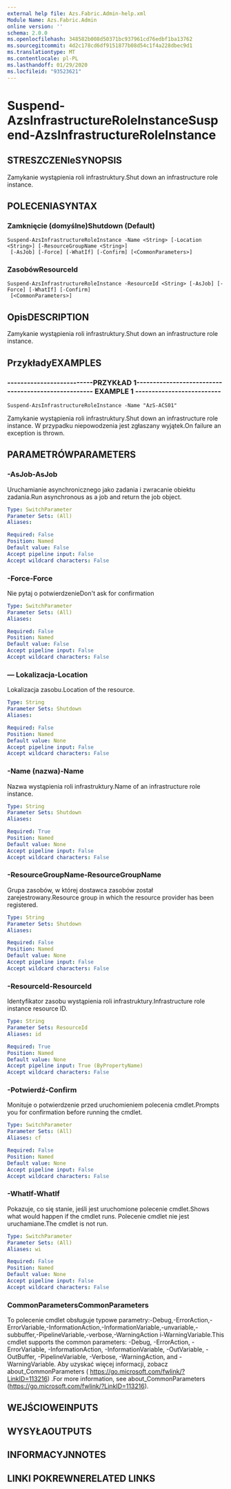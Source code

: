 ```yaml
---
external help file: Azs.Fabric.Admin-help.xml
Module Name: Azs.Fabric.Admin
online version: ''
schema: 2.0.0
ms.openlocfilehash: 348582b008d50371bc937961cd76edbf1ba13762
ms.sourcegitcommit: 4d2c178cd6df9151877b08d54c1f4a228dbec9d1
ms.translationtype: MT
ms.contentlocale: pl-PL
ms.lasthandoff: 01/29/2020
ms.locfileid: "93523621"
---
```

# <span data-ttu-id="3ecca-101">Suspend-AzsInfrastructureRoleInstance</span><span class="sxs-lookup"><span data-stu-id="3ecca-101">Suspend-AzsInfrastructureRoleInstance</span></span>

## <span data-ttu-id="3ecca-102">STRESZCZENIe</span><span class="sxs-lookup"><span data-stu-id="3ecca-102">SYNOPSIS</span></span>
<span data-ttu-id="3ecca-103">Zamykanie wystąpienia roli infrastruktury.</span><span class="sxs-lookup"><span data-stu-id="3ecca-103">Shut down an infrastructure role instance.</span></span>

## <span data-ttu-id="3ecca-104">POLECENIA</span><span class="sxs-lookup"><span data-stu-id="3ecca-104">SYNTAX</span></span>

### <span data-ttu-id="3ecca-105">Zamknięcie (domyślne)</span><span class="sxs-lookup"><span data-stu-id="3ecca-105">Shutdown (Default)</span></span>
```
Suspend-AzsInfrastructureRoleInstance -Name <String> [-Location <String>] [-ResourceGroupName <String>]
 [-AsJob] [-Force] [-WhatIf] [-Confirm] [<CommonParameters>]
```

### <span data-ttu-id="3ecca-106">Zasobów</span><span class="sxs-lookup"><span data-stu-id="3ecca-106">ResourceId</span></span>
```
Suspend-AzsInfrastructureRoleInstance -ResourceId <String> [-AsJob] [-Force] [-WhatIf] [-Confirm]
 [<CommonParameters>]
```

## <span data-ttu-id="3ecca-107">Opis</span><span class="sxs-lookup"><span data-stu-id="3ecca-107">DESCRIPTION</span></span>
<span data-ttu-id="3ecca-108">Zamykanie wystąpienia roli infrastruktury.</span><span class="sxs-lookup"><span data-stu-id="3ecca-108">Shut down an infrastructure role instance.</span></span>

## <span data-ttu-id="3ecca-109">Przykłady</span><span class="sxs-lookup"><span data-stu-id="3ecca-109">EXAMPLES</span></span>

### <span data-ttu-id="3ecca-110">--------------------------PRZYKŁAD 1--------------------------</span><span class="sxs-lookup"><span data-stu-id="3ecca-110">-------------------------- EXAMPLE 1 --------------------------</span></span>
```
Suspend-AzsInfrastructureRoleInstance -Name "AzS-ACS01"
```

<span data-ttu-id="3ecca-111">Zamykanie wystąpienia roli infrastruktury.</span><span class="sxs-lookup"><span data-stu-id="3ecca-111">Shut down an infrastructure role instance.</span></span>
<span data-ttu-id="3ecca-112">W przypadku niepowodzenia jest zgłaszany wyjątek.</span><span class="sxs-lookup"><span data-stu-id="3ecca-112">On failure an exception is thrown.</span></span>

## <span data-ttu-id="3ecca-113">PARAMETRÓW</span><span class="sxs-lookup"><span data-stu-id="3ecca-113">PARAMETERS</span></span>

### <span data-ttu-id="3ecca-114">-AsJob</span><span class="sxs-lookup"><span data-stu-id="3ecca-114">-AsJob</span></span>
<span data-ttu-id="3ecca-115">Uruchamianie asynchronicznego jako zadania i zwracanie obiektu zadania.</span><span class="sxs-lookup"><span data-stu-id="3ecca-115">Run asynchronous as a job and return the job object.</span></span>

```yaml
Type: SwitchParameter
Parameter Sets: (All)
Aliases: 

Required: False
Position: Named
Default value: False
Accept pipeline input: False
Accept wildcard characters: False
```

### <span data-ttu-id="3ecca-116">-Force</span><span class="sxs-lookup"><span data-stu-id="3ecca-116">-Force</span></span>
<span data-ttu-id="3ecca-117">Nie pytaj o potwierdzenie</span><span class="sxs-lookup"><span data-stu-id="3ecca-117">Don't ask for confirmation</span></span>

```yaml
Type: SwitchParameter
Parameter Sets: (All)
Aliases: 

Required: False
Position: Named
Default value: False
Accept pipeline input: False
Accept wildcard characters: False
```

### <span data-ttu-id="3ecca-118">— Lokalizacja</span><span class="sxs-lookup"><span data-stu-id="3ecca-118">-Location</span></span>
<span data-ttu-id="3ecca-119">Lokalizacja zasobu.</span><span class="sxs-lookup"><span data-stu-id="3ecca-119">Location of the resource.</span></span>

```yaml
Type: String
Parameter Sets: Shutdown
Aliases: 

Required: False
Position: Named
Default value: None
Accept pipeline input: False
Accept wildcard characters: False
```

### <span data-ttu-id="3ecca-120">-Name (nazwa)</span><span class="sxs-lookup"><span data-stu-id="3ecca-120">-Name</span></span>
<span data-ttu-id="3ecca-121">Nazwa wystąpienia roli infrastruktury.</span><span class="sxs-lookup"><span data-stu-id="3ecca-121">Name of an infrastructure role instance.</span></span>

```yaml
Type: String
Parameter Sets: Shutdown
Aliases: 

Required: True
Position: Named
Default value: None
Accept pipeline input: False
Accept wildcard characters: False
```

### <span data-ttu-id="3ecca-122">-ResourceGroupName</span><span class="sxs-lookup"><span data-stu-id="3ecca-122">-ResourceGroupName</span></span>
<span data-ttu-id="3ecca-123">Grupa zasobów, w której dostawca zasobów został zarejestrowany.</span><span class="sxs-lookup"><span data-stu-id="3ecca-123">Resource group in which the resource provider has been registered.</span></span>

```yaml
Type: String
Parameter Sets: Shutdown
Aliases: 

Required: False
Position: Named
Default value: None
Accept pipeline input: False
Accept wildcard characters: False
```

### <span data-ttu-id="3ecca-124">-ResourceId</span><span class="sxs-lookup"><span data-stu-id="3ecca-124">-ResourceId</span></span>
<span data-ttu-id="3ecca-125">Identyfikator zasobu wystąpienia roli infrastruktury.</span><span class="sxs-lookup"><span data-stu-id="3ecca-125">Infrastructure role instance resource ID.</span></span>

```yaml
Type: String
Parameter Sets: ResourceId
Aliases: id

Required: True
Position: Named
Default value: None
Accept pipeline input: True (ByPropertyName)
Accept wildcard characters: False
```

### <span data-ttu-id="3ecca-126">-Potwierdź</span><span class="sxs-lookup"><span data-stu-id="3ecca-126">-Confirm</span></span>
<span data-ttu-id="3ecca-127">Monituje o potwierdzenie przed uruchomieniem polecenia cmdlet.</span><span class="sxs-lookup"><span data-stu-id="3ecca-127">Prompts you for confirmation before running the cmdlet.</span></span>

```yaml
Type: SwitchParameter
Parameter Sets: (All)
Aliases: cf

Required: False
Position: Named
Default value: None
Accept pipeline input: False
Accept wildcard characters: False
```

### <span data-ttu-id="3ecca-128">-WhatIf</span><span class="sxs-lookup"><span data-stu-id="3ecca-128">-WhatIf</span></span>
<span data-ttu-id="3ecca-129">Pokazuje, co się stanie, jeśli jest uruchomione polecenie cmdlet.</span><span class="sxs-lookup"><span data-stu-id="3ecca-129">Shows what would happen if the cmdlet runs.</span></span>
<span data-ttu-id="3ecca-130">Polecenie cmdlet nie jest uruchamiane.</span><span class="sxs-lookup"><span data-stu-id="3ecca-130">The cmdlet is not run.</span></span>

```yaml
Type: SwitchParameter
Parameter Sets: (All)
Aliases: wi

Required: False
Position: Named
Default value: None
Accept pipeline input: False
Accept wildcard characters: False
```

### <span data-ttu-id="3ecca-131">CommonParameters</span><span class="sxs-lookup"><span data-stu-id="3ecca-131">CommonParameters</span></span>
<span data-ttu-id="3ecca-132">To polecenie cmdlet obsługuje typowe parametry:-Debug,-ErrorAction,-ErrorVariable,-InformationAction,-InformationVariable,-unvariable,-subbuffer,-PipelineVariable,-verbose,-WarningAction i-WarningVariable.</span><span class="sxs-lookup"><span data-stu-id="3ecca-132">This cmdlet supports the common parameters: -Debug, -ErrorAction, -ErrorVariable, -InformationAction, -InformationVariable, -OutVariable, -OutBuffer, -PipelineVariable, -Verbose, -WarningAction, and -WarningVariable.</span></span> <span data-ttu-id="3ecca-133">Aby uzyskać więcej informacji, zobacz about_CommonParameters ( https://go.microsoft.com/fwlink/?LinkID=113216) .</span><span class="sxs-lookup"><span data-stu-id="3ecca-133">For more information, see about_CommonParameters (https://go.microsoft.com/fwlink/?LinkID=113216).</span></span>

## <span data-ttu-id="3ecca-134">WEJŚCIOWE</span><span class="sxs-lookup"><span data-stu-id="3ecca-134">INPUTS</span></span>

## <span data-ttu-id="3ecca-135">WYSYŁA</span><span class="sxs-lookup"><span data-stu-id="3ecca-135">OUTPUTS</span></span>

## <span data-ttu-id="3ecca-136">INFORMACYJN</span><span class="sxs-lookup"><span data-stu-id="3ecca-136">NOTES</span></span>

## <span data-ttu-id="3ecca-137">LINKI POKREWNE</span><span class="sxs-lookup"><span data-stu-id="3ecca-137">RELATED LINKS</span></span>

